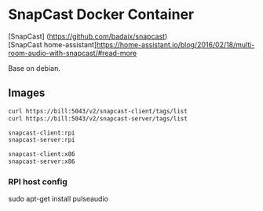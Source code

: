 # SnapCast Docker Container

 [SnapCast] (https://github.com/badaix/snapcast)   
 [SnapCast home-assistant]https://home-assistant.io/blog/2016/02/18/multi-room-audio-with-snapcast/#read-more   

 Base on debian.

## Images

```bash
curl https://bill:5043/v2/snapcast-client/tags/list
curl https://bill:5043/v2/snapcast-server/tags/list
```


```bash
snapcast-client:rpi
snapcast-server:rpi

snapcast-client:x86
snapcast-server:x86
```

### RPI host config 

 sudo apt-get install pulseaudio